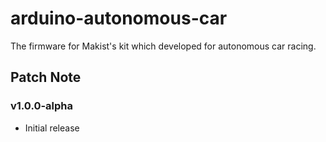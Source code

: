 # arduino-autonomous-car
The firmware for Makist's kit which developed for autonomous car racing.

## Patch Note

### v1.0.0-alpha
- Initial release
